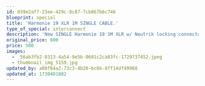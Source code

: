 ```yaml
---
id: 039e2af7-23ee-429c-8c87-7cb867b6c746
blueprint: special
title: 'Harmonie 19 XLR 1M SINGLE CABLE.'
type_of_special: interconnect
description: 'New SINGLE Harmonie 19 1M XLR w/ Neutrik locking connectors'
original_price: 600
price: 500
images:
  - _56ab3fb2-8313-4a54-9e5b-0601c2ca83fc-1729737452.jpeg
  - thumbnail_img_5159.jpg
updated_by: a00f84a2-73c3-4b20-bc6b-8ff14df49968
updated_at: 1730401082
---
```

